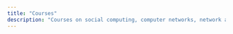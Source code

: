 ```yaml
---
title: "Courses"
description: "Courses on social computing, computer networks, network analysis, and cyber ethics. For undergraduate and graduate students."
---
```

